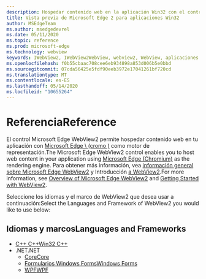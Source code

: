 ```yaml
---
description: Hospedar contenido web en la aplicación Win32 con el control de WebView 2 de Microsoft Edge
title: Vista previa de Microsoft Edge 2 para aplicaciones Win32
author: MSEdgeTeam
ms.author: msedgedevrel
ms.date: 05/11/2020
ms.topic: reference
ms.prod: microsoft-edge
ms.technology: webview
keywords: IWebView2, IWebView2WebView, webview2, WebView, aplicaciones Win32, Win32, Edge, ICoreWebView2, ICoreWebView2Controller, control de explorador, HTML Edge
ms.openlocfilehash: f0b55cbaac708cee6eb934898a853d006b5e0bbd
ms.sourcegitcommit: 07cda56425e5fdf90eeb3972e17041261bf720cd
ms.translationtype: MT
ms.contentlocale: es-ES
ms.lasthandoff: 05/14/2020
ms.locfileid: "10655264"
---
```

# <span data-ttu-id="7b422-104">Referencia</span><span class="sxs-lookup"><span data-stu-id="7b422-104">Reference</span></span>

<span data-ttu-id="7b422-105">El control Microsoft Edge WebView2 permite hospedar contenido web en tu aplicación con [Microsoft Edge \ (cromo \)](https://www.microsoftedgeinsider.com) como motor de representación.</span><span class="sxs-lookup"><span data-stu-id="7b422-105">The Microsoft Edge WebView2 control enables you to host web content in your application using [Microsoft Edge \(Chromium\)](https://www.microsoftedgeinsider.com) as the rendering engine.</span></span>  <span data-ttu-id="7b422-106">Para obtener más información, vea [información general sobre Microsoft Edge WebView2](./index.md) y Introducción [a WebView2](gettingstarted/win32.md).</span><span class="sxs-lookup"><span data-stu-id="7b422-106">For more information, see [Overview of Microsoft Edge WebView2](./index.md) and [Getting Started with WebView2](gettingstarted/win32.md).</span></span>

<span data-ttu-id="7b422-107">Seleccione los idiomas y el marco de WebView2 que desea usar a continuación:</span><span class="sxs-lookup"><span data-stu-id="7b422-107">Select the Languages and Framework of WebView2 you would like to use below:</span></span>

## <span data-ttu-id="7b422-108">Idiomas y marcos</span><span class="sxs-lookup"><span data-stu-id="7b422-108">Languages and Frameworks</span></span>

* [<span data-ttu-id="7b422-109">C++ C++</span><span class="sxs-lookup"><span data-stu-id="7b422-109">Win32 C++</span></span>](reference/win32/0-9-488-reference-webview2.md)
* <span data-ttu-id="7b422-110">.NET</span><span class="sxs-lookup"><span data-stu-id="7b422-110">.NET</span></span>
  * [<span data-ttu-id="7b422-111">Core</span><span class="sxs-lookup"><span data-stu-id="7b422-111">Core</span></span>](reference/dotnet/0-9-515-reference-webview2.md)
  * [<span data-ttu-id="7b422-112">Formularios Windows Forms</span><span class="sxs-lookup"><span data-stu-id="7b422-112">Windows Forms</span></span>](reference/winforms/0-9-515-reference-webview2.md)
  * [<span data-ttu-id="7b422-113">WPF</span><span class="sxs-lookup"><span data-stu-id="7b422-113">WPF</span></span>](reference/wpf/0-9-515-reference-webview2.md)
